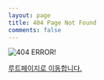 ```yaml
---
layout: page
title: 404 Page Not Found
comments: false
---
```



![404 ERROR!](https://cms-assets.tutsplus.com/uploads/users/30/posts/25489/image/pac-404.png)


[루트페이지로 이동합니다.](/)